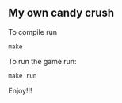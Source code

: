 ## My own candy crush

To compile run 

```
make 
```

To run the game run:
```
make run
```

Enjoy!!!
